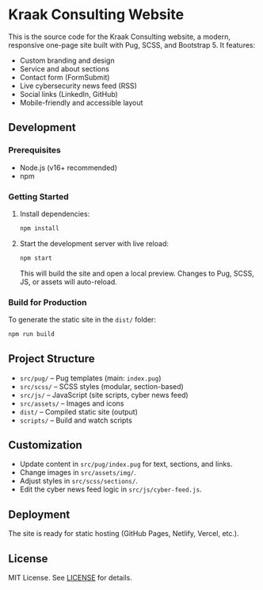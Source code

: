 # Kraak Consulting Website

This is the source code for the Kraak Consulting website, a modern, responsive one-page site built with Pug, SCSS, and Bootstrap 5. It features:

- Custom branding and design
- Service and about sections
- Contact form (FormSubmit)
- Live cybersecurity news feed (RSS)
- Social links (LinkedIn, GitHub)
- Mobile-friendly and accessible layout

## Development

### Prerequisites
- Node.js (v16+ recommended)
- npm

### Getting Started
1. Install dependencies:
   ```sh
   npm install
   ```
2. Start the development server with live reload:
   ```sh
   npm start
   ```
   This will build the site and open a local preview. Changes to Pug, SCSS, JS, or assets will auto-reload.

### Build for Production
To generate the static site in the `dist/` folder:
```sh
npm run build
```

## Project Structure
- `src/pug/` – Pug templates (main: `index.pug`)
- `src/scss/` – SCSS styles (modular, section-based)
- `src/js/` – JavaScript (site scripts, cyber news feed)
- `src/assets/` – Images and icons
- `dist/` – Compiled static site (output)
- `scripts/` – Build and watch scripts

## Customization
- Update content in `src/pug/index.pug` for text, sections, and links.
- Change images in `src/assets/img/`.
- Adjust styles in `src/scss/sections/`.
- Edit the cyber news feed logic in `src/js/cyber-feed.js`.

## Deployment
The site is ready for static hosting (GitHub Pages, Netlify, Vercel, etc.).

## License
MIT License. See [LICENSE](LICENSE) for details.
